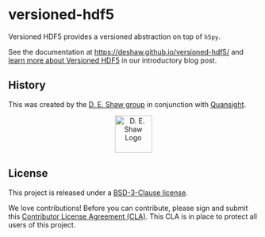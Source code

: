 # versioned-hdf5

Versioned HDF5 provides a versioned abstraction on top of `h5py`.

See the documentation at https://deshaw.github.io/versioned-hdf5/ and [learn more about Versioned HDF5](https://www.deshaw.com/library/desco-quansight-introducing-versioned-hdf5) in our introductory blog post.

## History
This was created by the [D. E. Shaw group](https://www.deshaw.com/) in conjunction with [Quansight](https://www.quansight.com/).

<p align="center">
    <a href="https://www.deshaw.com">
       <img src="https://www.deshaw.com/assets/logos/blue_logo_417x125.png" alt="D. E. Shaw Logo" height="75" >
    </a>
</p>

## License
This project is released under a [BSD-3-Clause license](https://github.com/deshaw/versioned-hdf5/blob/master/LICENSE).

We love contributions! Before you can contribute, please sign and submit this [Contributor License Agreement (CLA)](https://www.deshaw.com/oss/cla).
This CLA is in place to protect all users of this project.
